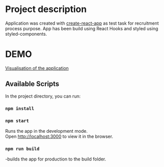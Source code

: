 # Project description

Application was created with [create-react-app](https://github.com/facebook/create-react-app) as test task for recruitment process purpose.
App has been build using React Hooks and styled using styled-components.

# DEMO

[Visualisation of the application](https://here_will_be_link_)

## Available Scripts

In the project directory, you can run:

### `npm install`

### `npm start`

Runs the app in the development mode.\
Open [http://localhost:3000](http://localhost:3000) to view it in the browser.

### `npm run build`

-builds the app for production to the build folder.
